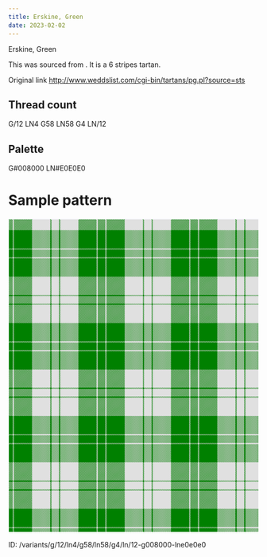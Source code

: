 ```yaml
---
title: Erskine, Green
date: 2023-02-02
---
```

Erskine, Green

This was sourced from <no value>.  It is a 6 stripes tartan.

Original link http://www.weddslist.com/cgi-bin/tartans/pg.pl?source=sts

## Thread count
G/12 LN4 G58 LN58 G4 LN/12

## Palette
G#008000 LN#E0E0E0

# Sample pattern

![Tartan detail](tartan.png "G/12 LN4 G58 LN58 G4 LN/12 tartan")

ID: /variants/g/12/ln4/g58/ln58/g4/ln/12-g008000-lne0e0e0